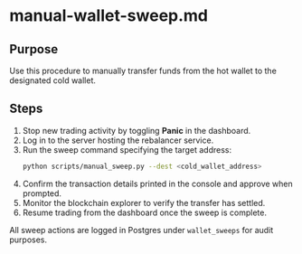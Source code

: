 # manual-wallet-sweep.md

## Purpose

Use this procedure to manually transfer funds from the hot wallet to the designated cold wallet.

## Steps

1. Stop new trading activity by toggling **Panic** in the dashboard.
2. Log in to the server hosting the rebalancer service.
3. Run the sweep command specifying the target address:
   ```bash
   python scripts/manual_sweep.py --dest <cold_wallet_address>
   ```
4. Confirm the transaction details printed in the console and approve when prompted.
5. Monitor the blockchain explorer to verify the transfer has settled.
6. Resume trading from the dashboard once the sweep is complete.

All sweep actions are logged in Postgres under `wallet_sweeps` for audit purposes.
